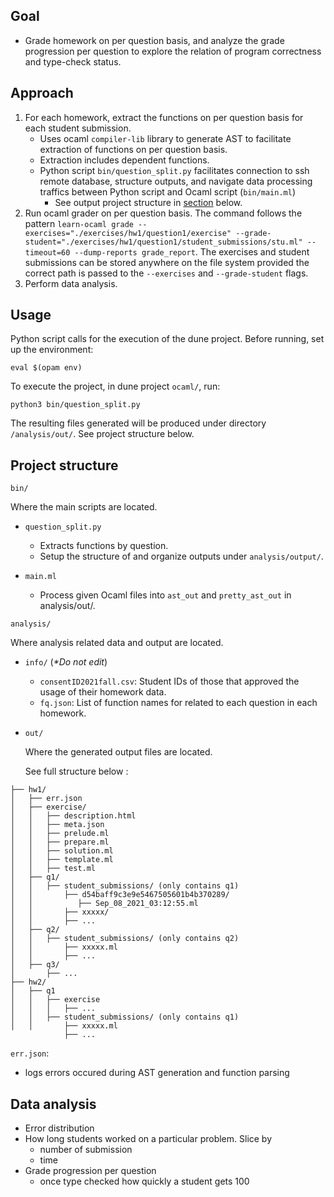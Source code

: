 ## Goal
- Grade homework on per question basis, and analyze the grade progression per question to explore the relation of program correctness and type-check status.

## Approach
1. For each homework, extract the functions on per question basis for each student submission.
   - Uses ocaml `compiler-lib` library to generate AST to facilitate extraction of functions on per question basis.
   - Extraction includes dependent functions.
   - Python script `bin/question_split.py` facilitates connection to ssh remote database, structure outputs, and navigate data processing traffics between Python script and Ocaml script (`bin/main.ml`)
      - See output project structure in [section](#project-structure) below.
2. Run ocaml grader on per question basis. The command follows the pattern `learn-ocaml grade --exercises="./exercises/hw1/question1/exercise" --grade-student="./exercises/hw1/question1/student_submissions/stu.ml" --timeout=60 --dump-reports grade_report`. The exercises and student submissions can be stored anywhere on the file system provided the correct path is passed to the `--exercises` and `--grade-student` flags.
3. Perform data analysis.

## Usage
Python script calls for the execution of the dune project. Before running, set up the environment:
```
eval $(opam env)
```
To execute the project, in dune project `ocaml/`, run:
```
python3 bin/question_split.py
```
The resulting files generated will be produced under directory `/analysis/out/`. See project structure below.


## Project structure
`bin/`

Where the main scripts are located.

- `question_split.py`
  - Extracts functions by question.
  - Setup the structure of and organize outputs under `analysis/output/`.

- `main.ml`
  - Process given Ocaml files into `ast_out` and `pretty_ast_out` in analysis/out/.

`analysis/`

Where analysis related data and output are located.
- `info/` (_*Do not edit_)
   - `consentID2021fall.csv`: Student IDs of those that approved the usage of their homework data.
   - `fq.json`: List of function names for related to each question in each homework.
- `out/`

   Where the generated output files are located.

   See full structure below   :
```
├── hw1/
│   ├── err.json 
│   ├── exercise/
│   │   ├── description.html
│   │   ├── meta.json
│   │   ├── prelude.ml
│   │   ├── prepare.ml
│   │   ├── solution.ml
│   │   ├── template.ml
│   │   ├── test.ml
│   ├── q1/
│   │   ├── student_submissions/ (only contains q1)
│   │       ├── d54baff9c3e9e5467505601b4b370289/
│   │          ├── Sep_08_2021_03:12:55.ml
│   │       ├── xxxxx/
│   │       ├── ...
│   ├── q2/
│   │   ├── student_submissions/ (only contains q2)
│   │       ├── xxxxx.ml
│   │       ├── ...
│   ├── q3/
│       ├── ...
├── hw2/
│   ├── q1
│   │   ├── exercise
│   │   │   ├── ...
│   │   ├── student_submissions/ (only contains q1)
│   │       ├── xxxxx.ml
            ├── ...
```

`err.json`:
- logs errors occured during AST generation and function parsing


## Data analysis
- Error distribution
- How long students worked on a particular problem. Slice by
   - number of submission
   - time
- Grade progression per question
  - once type checked how quickly a student gets 100
